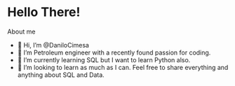 # Hello There!
About me


- 👋 Hi, I’m @DaniloCimesa
- 👀 I’m Petroleum engineer with a recently found passion for coding.
- 🌱 I’m currently learning SQL but I want to learn Python also.
- 💞️ I’m looking to learn as much as I can. Feel free to share everything and anything about SQL and Data.

